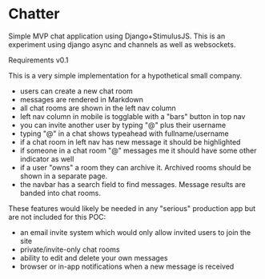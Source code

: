 # Chatter

Simple MVP chat application using Django+StimulusJS. This is an experiment using django async and channels as well as websockets.

Requirements v0.1

This is a very simple implementation for a hypothetical small company.

- users can create a new chat room
- messages are rendered in Markdown
- all chat rooms are shown in the left nav column
- left nav column in mobile is togglable with a "bars" button in top nav
- you can invite another user by typing "@" plus their username
- typing "@" in a chat shows typeahead with fullname/username
- if a chat room in left nav has new message it should be highlighted
- if someone in a chat room "@" messages me it should have some other indicator as well
- if a user "owns" a room they can archive it. Archived rooms should be shown in a separate page.
- the navbar has a search field to find messages. Message results are banded into chat rooms.

These features would likely be needed in any "serious" production app but are not included for this POC:

- an email invite system which would only allow invited users to join the site
- private/invite-only chat rooms
- ability to edit and delete your own messages
- browser or in-app notifications when a new message is received
